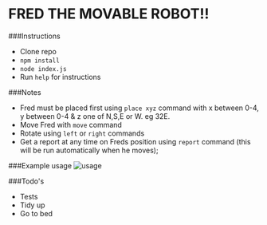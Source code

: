 # FRED THE MOVABLE ROBOT!!

###Instructions
- Clone repo
- `npm install`
- `node index.js`
- Run `help` for instructions

###Notes
- Fred must be placed first using `place xyz` command with x between 0-4, y between 0-4 & z one of N,S,E or W. eg 32E.
- Move Fred with `move` command
- Rotate using `left` or `right` commands
- Get a report at any time on Freds position using `report` command (this will be run automatically when he moves);

###Example usage
![usage](https://dl.dropboxusercontent.com/content_link/9dg2tWfzwXDGGDcQLh1PhxakFwDCNfS6V4TumoJ9Ih8Os2RPtKkINI8vbgpmP5q0/file)

###Todo's
- Tests
- Tidy up
- Go to bed
